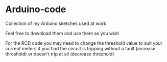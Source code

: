 # Arduino-code
Collection of my Arduino sketches used at work

Feel free to download them and use them as you wish

For the RCD code you may need to change the threshold value to suit your current meters if you find the circuit is tripping without a fault (increase threshold) or doesn't trip at all (decrease threshold)
